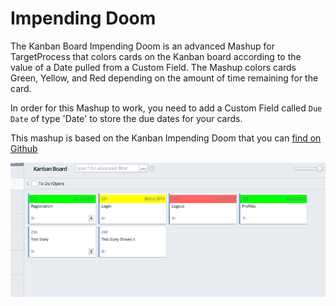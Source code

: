 Impending Doom
==============

The Kanban Board Impending Doom is an advanced Mashup for TargetProcess that colors cards on the Kanban board according 
to the value of a Date pulled from a Custom Field. The Mashup colors cards Green, Yellow, and Red depending on the amount 
of time remaining for the card.

In order for this Mashup to work, you need to add a Custom Field called `Due Date` of type 'Date' to store the due dates 
for your cards.

This mashup is based on the Kanban Impending Doom that you can 
[find on Github](https://github.com/TargetProcess/MashupsLibrary/tree/master/Kanban%20Board%20Impending%20Doom)

![Impending Doom](impending_doom.png)